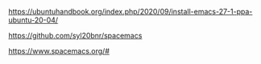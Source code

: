 


https://ubuntuhandbook.org/index.php/2020/09/install-emacs-27-1-ppa-ubuntu-20-04/

https://github.com/syl20bnr/spacemacs

https://www.spacemacs.org/#